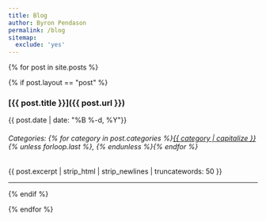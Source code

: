 ```yaml
---
title: Blog
author: Byron Pendason
permalink: /blog
sitemap:
  exclude: 'yes'
---
```


{% for post in site.posts %}

{% if post.layout == "post" %}

### [{{ post.title }}]({{ post.url }}) 

{{ post.date | date: "%B %-d, %Y"}}

<h6>Categories: {% for category in post.categories %}<a href="/site_index#{{ category | slugify}}">{{ category | capitalize }}</a>{% unless forloop.last %}, {% endunless %}{% endfor %}</h6>

{{ post.excerpt | strip_html | strip_newlines | truncatewords: 50 }}

-------

{% endif %}

{% endfor %}
